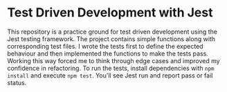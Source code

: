 # Test Driven Development with Jest

This repository is a practice ground for test driven development using the Jest testing framework.  The project contains simple functions along with corresponding test files.  I wrote the tests first to define the expected behaviour and then implemented the functions to make the tests pass.  Working this way forced me to think through edge cases and improved my confidence in refactoring.  To run the tests, install dependencies with `npm install` and execute `npm test`.  You'll see Jest run and report pass or fail status.
